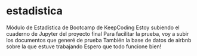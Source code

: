 # estadistica
Módulo de Estadística de Bootcamp de KeepCoding 
Estoy subiendo el cuaderno de Jupyter del proyecto final 
Para facilitar la prueba, voy a subir los documentos que generé de prueba
También la base de datos de airbnb sobre la que estuve trabajando 
Espero que todo funcione bien!
